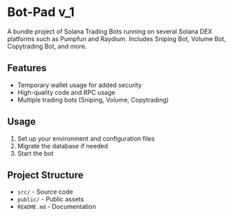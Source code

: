 # Bot-Pad v_1

A bundle project of Solana Trading Bots running on several Solana DEX platforms such as Pumpfun and Raydium. Includes Sniping Bot, Volume Bot, Copytrading Bot, and more.

## Features
- Temporary wallet usage for added security
- High-quality code and RPC usage
- Multiple trading bots (Sniping, Volume, Copytrading)

## Usage
1. Set up your environment and configuration files
2. Migrate the database if needed
3. Start the bot

## Project Structure
- `src/` - Source code
- `public/` - Public assets
- `README.md` - Documentation
